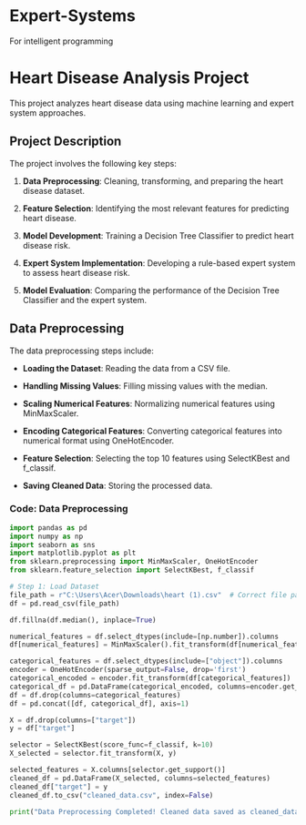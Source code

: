 # Expert-Systems
For intelligent programming


# Heart Disease Analysis Project

This project analyzes heart disease data using machine learning and expert system approaches.

## Project Description

The project involves the following key steps:

1.  **Data Preprocessing**: Cleaning, transforming, and preparing the heart disease dataset.
   
2.  **Feature Selection**: Identifying the most relevant features for predicting heart disease.
   
3.  **Model Development**: Training a Decision Tree Classifier to predict heart disease risk.
   
4.  **Expert System Implementation**: Developing a rule-based expert system to assess heart disease risk.
   
5.  **Model Evaluation**: Comparing the performance of the Decision Tree Classifier and the expert system.

## Data Preprocessing

The data preprocessing steps include:

* **Loading the Dataset**: Reading the data from a CSV file.
   
* **Handling Missing Values**: Filling missing values with the median.
   
* **Scaling Numerical Features**: Normalizing numerical features using MinMaxScaler.
   
* **Encoding Categorical Features**: Converting categorical features into numerical format using OneHotEncoder.
   
* **Feature Selection**: Selecting the top 10 features using SelectKBest and f\_classif.
   
* **Saving Cleaned Data**: Storing the processed data.

### Code: Data Preprocessing

```python
import pandas as pd
import numpy as np
import seaborn as sns
import matplotlib.pyplot as plt
from sklearn.preprocessing import MinMaxScaler, OneHotEncoder
from sklearn.feature_selection import SelectKBest, f_classif

# Step 1: Load Dataset
file_path = r"C:\Users\Acer\Downloads\heart (1).csv"  # Correct file path
df = pd.read_csv(file_path)

df.fillna(df.median(), inplace=True)

numerical_features = df.select_dtypes(include=[np.number]).columns
df[numerical_features] = MinMaxScaler().fit_transform(df[numerical_features])

categorical_features = df.select_dtypes(include=["object"]).columns
encoder = OneHotEncoder(sparse_output=False, drop='first')
categorical_encoded = encoder.fit_transform(df[categorical_features])
categorical_df = pd.DataFrame(categorical_encoded, columns=encoder.get_feature_names_out(categorical_features))
df = df.drop(columns=categorical_features)
df = pd.concat([df, categorical_df], axis=1)

X = df.drop(columns=["target"])
y = df["target"]

selector = SelectKBest(score_func=f_classif, k=10)
X_selected = selector.fit_transform(X, y)

selected_features = X.columns[selector.get_support()]
cleaned_df = pd.DataFrame(X_selected, columns=selected_features)
cleaned_df["target"] = y
cleaned_df.to_csv("cleaned_data.csv", index=False)

print("Data Preprocessing Completed! Cleaned data saved as cleaned_data.csv")
